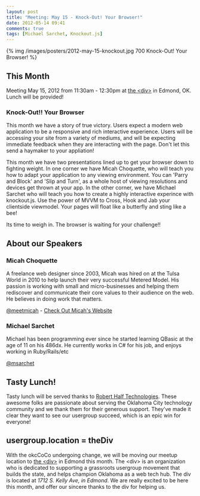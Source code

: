 ```yaml
---
layout: post
title: "Meeting: May 15 - Knock-Out! Your Browser!"
date: 2012-05-14 09:41
comments: true
tags: [Michael Sarchet, Knockout.js]
---
```



{% img /images/posters/2012-may-15-knockout.jpg 700 Knock-Out! Your Browser! %}

## This Month

Meeting May 15, 2012 from 11:30am - 12:30pm at [the &lt;div&gt;](http://thediv.org) in Edmond, OK. Lunch will be provided!

### Knock-Out!! Your Browser

This month we have a story of true victory. Users expect a modern web application to be a responsive and rich interactive experience. Users will be accessing your site from a variety of mediums, and will be expecting immediate feedback when they are interacting with the page. Don't let this send a haymaker to your appliation!

This month we have two presentations lined up to get your browser down to fighting weight. In one corner we have Micah Choquette, who will teach you how to adapt your application to any viewing environment. You can 'Parry and Block' and 'Slip and Turn', as a whole host of viewing resolutions and devices get thrown at your app. In the other corner, we have Michael Sarchet who will teach you how to create a highly interactive experince with knockout.js. Use the power of MVVM to Cross, Hook and Jab your clientside viewmodel. Your pages will float like a butterfly and sting like a bee!

Its time to weigh in. The browser is waiting for your challenge!!

<!-- more -->

## About our Speakers

### Micah Choquette

A freelance web designer since 2003, Micah was hired on at the Tulsa World in 2010 to help launch their very successful Metered Model. His passion is working with small and micro-businesses and helping them rediscover and communicate their core values to their audience on the web. He believes in doing work that matters.

[@meetmicah](http://twitter.com/meetmicah) - [Check Out Micah's Website](http://www.meetmicah.com/)

### Michael Sarchet

Michael has been programming ever since he started learning QBasic at
the age of 11 on his 486dx. He currently works in C# for his job, and
enjoys working in Ruby/Rails/etc

[@msarchet](http://twitter.com/msarchet)

## Tasty Lunch!

Tasty lunch will be served thanks to [Robert Half Technologies](http://www.roberthalftechnology.com/). These awesome folks are passionate about serving the Oklahoma City technology community and we thank them for their generous support. They've made it clear they want to see our usergroup succeed, which is an epic win for everyone!

## usergroup.location = theDiv

With the okcCoCo undergoing change, we will be moving our meetup location to [the &lt;div&gt;](http://thediv.org) in Edmond this month. The &lt;div&gt; is an organization who is dedicated to supporting a grassroots usergroup movement that builds the state, and helps champion Oklahoma as a web tech hub. The div is located at *1712 S. Kelly Ave, in Edmond*. We are really excited to be here this month, and offer our sincere thanks to the div for helping us.

